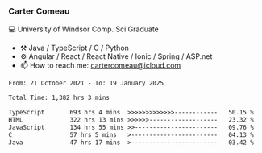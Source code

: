 ### Carter Comeau

💻 University of Windsor Comp. Sci Graduate

- ⚒️ Java / TypeScript / C / Python
- ⚙️ Angular / React / React Native / Ionic / Spring / ASP.net
- 📫 How to reach me: cartercomeau@icloud.com

<!--START_SECTION:waka-->

```txt
From: 21 October 2021 - To: 19 January 2025

Total Time: 1,382 hrs 3 mins

TypeScript       693 hrs 4 mins  >>>>>>>>>>>>>------------   50.15 %
HTML             322 hrs 13 mins >>>>>>-------------------   23.32 %
JavaScript       134 hrs 55 mins >>-----------------------   09.76 %
C                57 hrs 5 mins   >------------------------   04.13 %
Java             47 hrs 17 mins  >------------------------   03.42 %
```

<!--END_SECTION:waka-->
